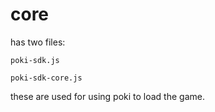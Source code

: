 # core
has two files:

`poki-sdk.js`

`poki-sdk-core.js`

these are used for using poki to load the game.